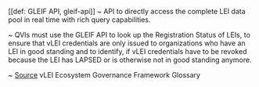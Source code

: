 [[def: GLEIF API, gleif-api]]
~ API to directly access the complete LEI data pool in real time with rich query capabilities.

~ QVIs must use the GLEIF API to look up the Registration Status of LEIs, to ensure that vLEI credentials are only issued to organizations who have an LEI in good standing and to identify, if vLEI credentials have to be revoked because the LEI has LAPSED or is otherwise not in good standing anymore.

~ [Source](https://www.gleif.org/vlei/introducing-the-vlei-ecosystem-governance-framework/2023-12-15_vlei-egf-v2.0-glossary_v1.3_final.pdf) vLEI Ecosystem Governance Framework Glossary